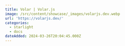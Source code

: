 ```yaml
---
title: Volar | Volar.js
image: /src/content/showcase/_images/volarjs.dev.webp
url: 'https://volarjs.dev/'
categories:
  - starlight
  - docs
dateAdded: 2024-03-26T20:04:45.000Z
---
```


